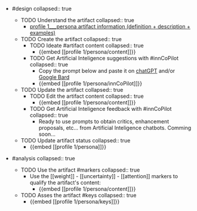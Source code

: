 
- #design
   collapsed:: true
  - TODO Understand the artifact
    collapsed:: true
    - [profile 1___persona artifact information (definition + description + examples)](https://go.innbok.com/#/page/innBoK%2Fprofile-%28id%29%2Fpersona%2Finfo)
  - TODO Create the artifact
     collapsed:: true
    - TODO Ideate #artifact content
      collapsed:: true
      - {{embed [[profile 1/persona/content]]}}
    - TODO Get Artificial Inteligence suggestions with #innCoPilot
      collapsed:: true
      - Copy the prompt below and paste it on [chatGPT](https://chat.openai.com) and/or [Google Bard](https://bard.google.com/chat)
      - {{embed [[profile 1/persona/innCoPilot]]}}
  - TODO Update the artifact
    collapsed:: true
    - TODO Edit the artifact content
     collapsed:: true
      - {{embed [[profile 1/persona/content]]}}
    - TODO Get Artificial Inteligence feedback with #innCoPilot
      collapsed:: true
      - Ready to use prompts to obtain critics, enhancement proposals, etc... from Artificial Inteligence chatbots. Comming soon...
  - TODO Update artifact status
    collapsed:: true
    - {{embed [[profile 1/persona]]}}


- #analysis
  collapsed:: true
  - TODO Use the artifact #markers
    collapsed:: true
    - Use the [[weight]] - [[uncertainty]] - [[attention]] markers to qualify the artifact's content:
      - {{embed [[profile 1/persona/content]]}}
  - TODO Asses the artifact #keys
    collapsed:: true
    - {{embed [[profile 1/persona/keys]]}}



